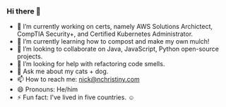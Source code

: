 ### Hi there 👋

- 🔭 I’m currently working on certs, namely AWS Solutions Archictect, CompTIA Security+, and Certified Kubernetes Administrator.
- 🌱 I’m currently learning how to compost and make my own mulch! 
- 👯 I’m looking to collaborate on Java, JavaScript, Python open-source projects. 
- 🤔 I’m looking for help with refactoring code smells.
- 💬 Ask me about my cats + dog. 
- 📫 How to reach me: nick@nchristiny.com
- 😄 Pronouns: He/him
- ⚡ Fun fact: I've lived in five countries. :relaxed:
<a rel="me" href="https://infosec.exchange/@chileannick"></a>
